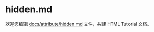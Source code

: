 hidden.md
===

欢迎您编辑 <a target="__blank" href="https://github.com/jaywcjlove/html-tutorial/blob/master/docs/attribute/hidden.md">docs/attribute/hidden.md</a> 文件，共建 HTML Tutorial 文档。